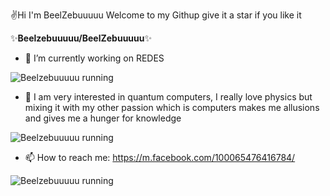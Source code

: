 ✌️Hi I'm BeelZebuuuuu Welcome to my Githup give it a star if you like it


✨**Beelzebuuuuu/BeelZebuuuuu**✨



- 🔭 I’m currently working on REDES 

![Beelzebuuuuu running](https://www.computerworld.es/archivos/201401/cisco-datacenter2.jpg)

- 🌱 I am very interested in quantum computers, I really love physics but mixing it with my other passion which is computers makes me allusions and gives me a hunger for knowledge
 
![Beelzebuuuuu running](https://computerworldmexico.com.mx/wp-content/uploads/2020/02/computacion-cuantica.jpg)

- 📫 How to reach me: https://m.facebook.com/100065476416784/  
 
![Beelzebuuuuu running](https://blog.ehcgroup.io/wp-content/uploads/2019/06/pelis.jpg)

